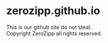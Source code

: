 # zerozipp.github.io
This is our github site do not steal.<br>
Copyright ZeroZipp all rights reserved.
